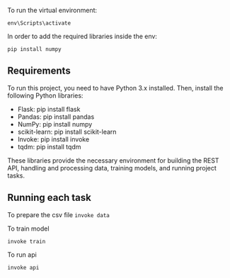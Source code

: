 To run the virtual environment:

 ```env\Scripts\activate```

In order to add the required libraries inside the env:

```pip install numpy```

## Requirements

To run this project, you need to have Python 3.x installed. Then, install the following Python libraries:

- Flask:     pip install flask
- Pandas:    pip install pandas
- NumPy:     pip install numpy
- scikit-learn: pip install scikit-learn
- Invoke:    pip install invoke
- tqdm: pip install tqdm

These libraries provide the necessary environment for building the REST API, handling and processing data, training models, and running project tasks.



## Running each task

To prepare the csv file
`invoke data`

To train model

`invoke train`

To run api

`invoke api`


